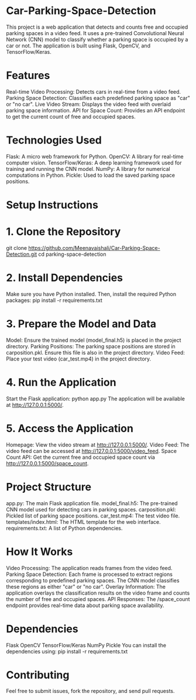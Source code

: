 # Car-Parking-Space-Detection
This project is a web application that detects and counts free and occupied parking spaces in a video feed. It uses a pre-trained Convolutional Neural Network (CNN) model to classify whether a parking space is occupied by a car or not. The application is built using Flask, OpenCV, and TensorFlow/Keras.

# Features
Real-time Video Processing: Detects cars in real-time from a video feed.
Parking Space Detection: Classifies each predefined parking space as "car" or "no car".
Live Video Stream: Displays the video feed with overlaid parking space information.
API for Space Count: Provides an API endpoint to get the current count of free and occupied spaces.

# Technologies Used
Flask: A micro web framework for Python.
OpenCV: A library for real-time computer vision.
TensorFlow/Keras: A deep learning framework used for training and running the CNN model.
NumPy: A library for numerical computations in Python.
Pickle: Used to load the saved parking space positions.

# Setup Instructions
# 1. Clone the Repository
git clone https://github.com/Meenavaishali/Car-Parking-Space-Detection.git
cd parking-space-detection

# 2. Install Dependencies
Make sure you have Python installed. Then, install the required Python packages:
pip install -r requirements.txt

# 3. Prepare the Model and Data
Model: Ensure the trained model (model_final.h5) is placed in the project directory.
Parking Positions: The parking space positions are stored in carposition.pkl. Ensure this file is also in the project directory.
Video Feed: Place your test video (car_test.mp4) in the project directory.

# 4. Run the Application
Start the Flask application:
python app.py
The application will be available at http://127.0.0.1:5000/.

# 5. Access the Application
Homepage: View the video stream at http://127.0.0.1:5000/.
Video Feed: The video feed can be accessed at http://127.0.0.1:5000/video_feed.
Space Count API: Get the current free and occupied space count via http://127.0.0.1:5000/space_count.

# Project Structure
app.py: The main Flask application file.
model_final.h5: The pre-trained CNN model used for detecting cars in parking spaces.
carposition.pkl: Pickled list of parking space positions.
car_test.mp4: The test video file.
templates/index.html: The HTML template for the web interface.
requirements.txt: A list of Python dependencies.

# How It Works
Video Processing: The application reads frames from the video feed.
Parking Space Detection: Each frame is processed to extract regions corresponding to predefined parking spaces. The CNN model classifies these regions as either "car" or "no car".
Overlay Information: The application overlays the classification results on the video frame and counts the number of free and occupied spaces.
API Responses: The /space_count endpoint provides real-time data about parking space availability.

# Dependencies
Flask
OpenCV
TensorFlow/Keras
NumPy
Pickle
You can install the dependencies using:
pip install -r requirements.txt

# Contributing
Feel free to submit issues, fork the repository, and send pull requests.
